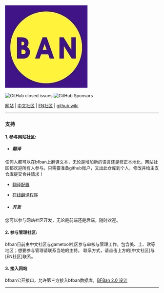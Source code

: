 ![](front/src/assets/images/logo.png)

![GitHub closed issues](https://img.shields.io/github/issues-closed/bfban/bfban-website)
![GitHub Sponsors](https://img.shields.io/github/sponsors/bfban)

[网站](https://www.bfban.com) | 
[中文社区](https://www.kookapp.cn/app/invite/uoJKC0) |
[EN社区](https://discord.gametools.network) |
[github wiki](/wiki)

----

### 支持

#### 1. 参与网站社区:

* ##### 翻译

任何人都可以在bfban上翻译文本，无论是增加新的语言还是修正本地化，网站社区都欢迎所有人参与。只需要准备github账户，叉出此仓库到个人，修改并给主支仓库提交合并请求！


- [翻译配置](bfban-website/tree/master/front/public/conf)

- [在线翻译程序](https://github.com/BFBAN/bfban-translation)

* ##### 开发
您可以参与网站社区开发，无论是前端还是后端，随时欢迎。

#### 2. 参与管理社区:
bfban目前由中文社区与gametool社区参与审核与管理工作，包含美、土、欧等地区；想要参与管理请联系当地的主持。
联系方式，请点击上方的[中文社区]与[EN社区]联系。

#### 3. 接入网站
bfban公开接口，允许第三方接入bfban数据库，[BFBan 2.0 设计](backend/)

----
